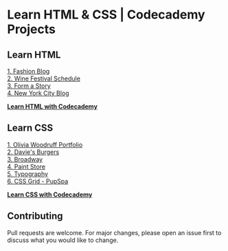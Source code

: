 # Learn HTML & CSS | Codecademy Projects

## Learn HTML
[1. Fashion Blog](https://ivobul.github.io/learn-html-css-codecademy/Fashion%20Blog)<br>
[2. Wine Festival Schedule](https://ivobul.github.io/learn-html-css-codecademy/Wine%20Festival%20Schedule)<br>
[3. Form a Story](https://ivobul.github.io/learn-html-css-codecademy/Form%20a%20Story)<br>
[4. New York City Blog](https://ivobul.github.io/learn-html-css-codecademy/New%20York%20City%20Blog)

**[Learn HTML with Codecademy](https://www.codecademy.com/learn/learn-html)**

## Learn CSS
[1. Olivia Woodruff Portfolio](https://ivobul.github.io/learn-html-css-codecademy/Olivia%20Woodruff%20Portfolio)<br>
[2. Davie's Burgers](https://ivobul.github.io/learn-html-css-codecademy/Davie's%20Burgers)<br>
[3. Broadway](https://ivobul.github.io/learn-html-css-codecademy/Broadway)<br>
[4. Paint Store](https://ivobul.github.io/learn-html-css-codecademy/Paint%20Store)<br>
[5. Typography](https://ivobul.github.io/learn-html-css-codecademy/Typography)<br>
[6. CSS Grid - PupSpa](https://ivobul.github.io/learn-html-css-codecademy/CSS%20Grid%20-%20PupSpa)

**[Learn CSS with Codecademy](https://www.codecademy.com/learn/learn-css)**


## Contributing
Pull requests are welcome. For major changes, please open an issue first to discuss what you would like to change.
